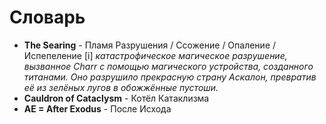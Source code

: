 # Словарь

- **The Searing** - Пламя Разрушения / Ссожение / Опаление / Испепеление [i] *катастрофическое магическое разрушение, вызванное Charr с помощью магического устройства, созданного титанами. Оно разрушило прекрасную страну Аскалон, превратив её из зелёных лугов в обожжённые пустоши.*
- **Cauldron of Cataclysm** - Котёл Катаклизма
- **AE = After Exodus** - После Исхода

